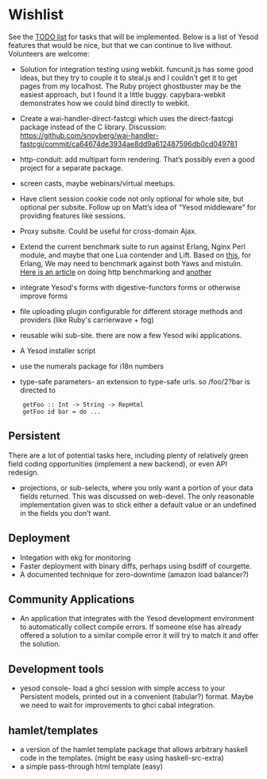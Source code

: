 # Wishlist

See the [TODO list](/page/todo) for tasks that will be implemented. Below is a list of Yesod features that would be nice, but that we can continue to live without. Volunteers are welcome:

* Solution for integration testing using webkit. funcunit.js has some good ideas, but they try to couple it to steal.js and I couldn't get it to get pages from my localhost. The Ruby project ghostbuster may be the easiest approach, but I found it a little buggy. capybara-webkit demonstrates how we could bind directly to webkit. 
* Create a wai-handler-direct-fastcgi which uses the direct-fastcgi package instead of the C library. Discussion: https://github.com/snoyberg/wai-handler-fastcgi/commit/ca64674de3934ae8dd9a612487596db0cd049781
* http-conduit: add multipart form rendering. That’s possibly even a good project for a separate package.
* screen casts, maybe webinars/virtual meetups.
* Have client session cookie code not only optional for whole site, but optional per subsite. Follow up on Matt’s idea of “Yesod middleware” for providing features like sessions.
* Proxy subsite. Could be useful for cross-domain Ajax.
* Extend the current benchmark suite to run against Erlang, Nginx Perl module, and maybe that one Lua contender and Lift. Based on [this](http://steve.vinoski.net/blog/2011/05/09/erlang-web-server-benchmarking/), for Erlang, We may need to benchmark against both Yaws and mistulin. [Here is an article](http://www.mnot.net/blog/2011/05/18/http_benchmark_rules) on doing http benchmarking and [another](http://www.ostinelli.net/a-comparison-between-misultin-mochiweb-cowboy-nodejs-and-tornadoweb/)

* integrate Yesod's forms with digestive-functors forms or otherwise improve forms
* file uploading plugin configurable for different storage methods and providers (like Ruby's carrierwave + fog)
* reusable wiki sub-site. there are now a few Yesod wiki applications.
* A Yesod installer script
* use the numerals package for i18n numbers
* type-safe parameters- an extension to type-safe urls. so /foo/2?bar is directed to

~~~ {.haskell}
    getFoo :: Int -> String -> RepHtml
    getFoo id bar = do ...
~~~

## Persistent

There are a lot of potential tasks here, including plenty of relatively green field coding opportunities (implement a new backend), or even API redesign.

* projections, or sub-selects, where you only want a portion of your data fields returned. This was discussed on web-devel. The only reasonable implementation given was to stick either a default value or an undefined in the fields you don’t want.

## Deployment

* Integation with ekg for monitoring
* Faster deployment with binary diffs, perhaps using bsdiff of courgette.
* A documented technique for zero-downtime (amazon load balancer?)

## Community Applications

* An application that integrates with the Yesod development environment to automatically collect compile errors. If someone else has already offered a solution to a similar compile error it will try to match it and offer the solution.


## Development tools

* yesod console- load a ghci session with simple access to your Persistent models, printed out in a convenient (tabular?) format. Maybe we need to wait for improvements to ghci cabal integration.


## hamlet/templates

* a version of the hamlet template package that allows arbitrary haskell code in the templates. (might be easy using haskell-src-extra)
* a simple pass-through html template (easy)
